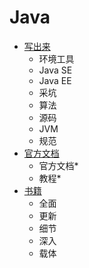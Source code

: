 #   Java

-   [写出来](content/README.md)
    -   环境工具
    -   Java SE
    -   Java EE
    -   采坑
    -   算法
    -   源码
    -   JVM
    -   规范
-   [官方文档](org/README.md)
    -   官方文档*
    -   教程*
-   [书籍](books/README.md)
    -   全面
    -   更新
    -   细节
    -   深入
    -   载体

